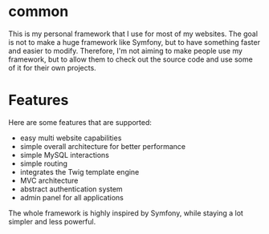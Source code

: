 common
======

This is my personal framework that I use for most of my websites. The 
goal is not to make a huge framework like Symfony, but to have something 
faster and easier to modify. Therefore, I'm not aiming to make people 
use my framework, but to allow them to check out the source code and use
some of it for their own projects.

Features
======

Here are some features that are supported:

* easy multi website capabilities
* simple overall architecture for better performance
* simple MySQL interactions
* simple routing
* integrates the Twig template engine
* MVC architecture
* abstract authentication system
* admin panel for all applications

The whole framework is highly inspired by Symfony, while staying a lot simpler and less powerful.
